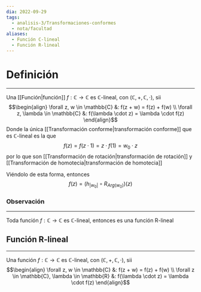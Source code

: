 ```yaml
---
dia: 2022-09-29
tags:
  - analisis-3/Transformaciones-conformes
  - nota/facultad
aliases:
  - Función C-lineal
  - Función R-lineal
---
```

# Definición
---
Una [[Función|función]] $f : \mathbb{C} \to \mathbb{C}$ es $\mathbb{C}$-lineal, con $(\mathbb{C}, +, \mathbb{C}, \cdot)$, sii
$$\begin{align}
	\forall z, w \in \mathbb{C} &: f(z + w) = f(z) + f(w) \\
	\forall z, \lambda \in \mathbb{C} &: f(\lambda \cdot z) = \lambda \cdot f(z)
\end{align}$$
Donde la única [[Transformación conforme|transformación conforme]] que es $\mathbb{C}$-lineal es la que  $$ f(z) = f(z \cdot 1) = z \cdot f(1) = w_0 \cdot z $$ por lo que son [[Transformación de rotación|transformación de rotación]] y [[Transformación de homotecia|transformación de homotecia]]

Viéndolo de esta forma, entonces $$f(z) = (h_{|w_0|} \circ R_{Arg(w_0)})(z)$$

### Observación
---
Toda función $f : \mathbb{C} \to \mathbb{C}$ es $\mathbb{C}$-lineal, entonces es una función R-lineal

## Función R-lineal
---
Una función $f : \mathbb{C} \to \mathbb{C}$ es $\mathbb{C}$-lineal, con $(\mathbb{C}, +, \mathbb{C}, \cdot)$, sii
$$\begin{align}
	\forall z, w \in \mathbb{C} &: f(z + w) = f(z) + f(w) \\
	\forall z \in \mathbb{C}, \lambda \in \mathbb{R} &: f(\lambda \cdot z) = \lambda \cdot f(z)
\end{align}$$


